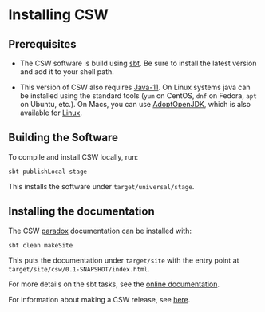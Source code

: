 # Installing CSW

## Prerequisites

* The CSW software is build using [sbt](https://www.scala-sbt.org). 
Be sure to install the latest version and add it to your shell path.

* This version of CSW also requires [Java-11](https://openjdk.java.net/projects/jdk/11/).
On Linux systems java can be installed using the standard tools (`yum` on CentOS, `dnf` on Fedora, `apt` on Ubuntu, etc.).
On Macs, you can use [AdoptOpenJDK](https://github.com/AdoptOpenJDK/homebrew-openjdk),
which is also available for [Linux](https://adoptopenjdk.net/installation.html?variant=openjdk11&jvmVariant=hotspot#x64_linux-jdk).

## Building the Software

To compile and install CSW locally, run:

    sbt publishLocal stage

This installs the software under `target/universal/stage`.

## Installing the documentation

The CSW [paradox](https://developer.lightbend.com/docs/paradox/current/index.html) documentation can be installed with:

    sbt clean makeSite

This puts the documentation under `target/site` with the entry point at `target/site/csw/0.1-SNAPSHOT/index.html`.

For more details on the sbt tasks, see the [online documentation](https://tmtsoftware.github.io/csw/1.0.0/commons/sbt-tasks.html).

For information about making a CSW release, see [here](RELEASING.md).


